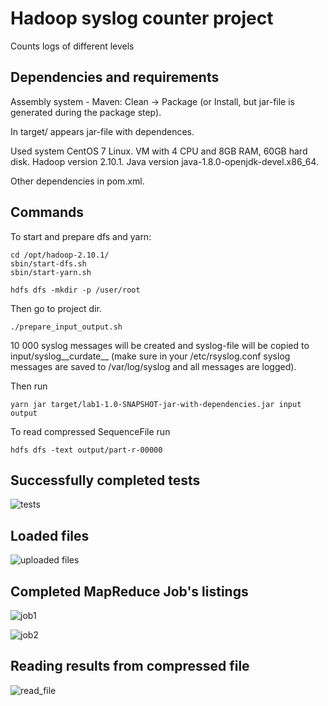 # Hadoop syslog counter project

Counts logs of different levels

## Dependencies and requirements

Assembly system - Maven:
Clean -> Package (or Install, but jar-file is generated during the package step).

In target/ appears jar-file with dependences.

Used system CentOS 7 Linux. VM with 4 CPU and 8GB RAM, 60GB hard disk.
Hadoop version 2.10.1.
Java version java-1.8.0-openjdk-devel.x86_64.

Other dependencies in pom.xml.

## Commands

To start and prepare dfs and yarn:
```
cd /opt/hadoop-2.10.1/
sbin/start-dfs.sh
sbin/start-yarn.sh

hdfs dfs -mkdir -p /user/root
```

Then go to project dir.
```
./prepare_input_output.sh
```

10 000 syslog messages will be created and syslog-file will be copied to input/syslog__curdate__ (make sure in your /etc/rsyslog.conf syslog messages are saved to /var/log/syslog and all messages are logged).

Then run 
```
yarn jar target/lab1-1.0-SNAPSHOT-jar-with-dependencies.jar input output
```

To read compressed SequenceFile run
```
hdfs dfs -text output/part-r-00000
```

## Successfully completed tests

![tests](https://user-images.githubusercontent.com/55759699/163042879-3f8f87d9-8006-42d4-a787-d44e28f3bebc.png)

## Loaded files

![uploaded files](https://user-images.githubusercontent.com/55759699/163043169-9a30d925-b84b-4a31-ac87-c3000b8fa075.png)

## Completed MapReduce Job's listings

![job1](https://user-images.githubusercontent.com/55759699/163043329-4f8a4e49-9ed9-40b9-a64d-1a2933ac1dff.png)

![job2](https://user-images.githubusercontent.com/55759699/163043346-5363a948-85cd-49ad-aa9a-1e94f70dc212.png)

## Reading results from compressed file

![read_file](https://user-images.githubusercontent.com/55759699/163043461-e44c2818-472d-4068-a24c-b9aa086619c6.png)
